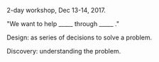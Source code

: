 2-day workshop, Dec 13-14, 2017.

"We want to help _____ through _____ ."

Design: as series of decisions to solve a problem.

Discovery: understanding the problem.

